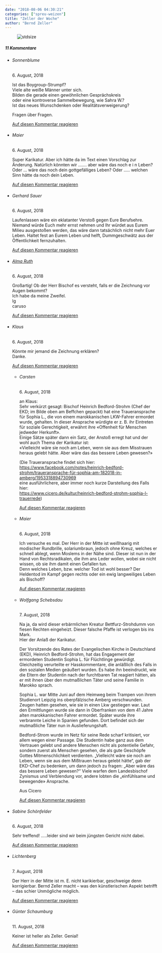 ```yaml
---
date: "2018-08-06 04:30:21"
categories: ["spreu-weizen"]
title: "Zeller der Woche"
author: "Bernd Zeller"
---
```



<figure>
<img src="https://www.publicomag.com/wp-content/uploads/2018/08/richtig.jpg" alt=stdsize>
</figure>


<!--more-->
<h5 class="comments-h">
11 Kommentare </h5>
<ul class="commentlist">
<li class="comment even thread-even depth-1 clearfix" id="li-comment-4487">
<h6 class="author">Sonnenblume</h6> <span class="date">6. August, 2018</span>



Ist das Boygroup-Strumpf?<br>
Viele alte weiße Männer unter sich.<br>
Bilden die gerade einen gewöhnlichen Gesprächskreis<br>
oder eine kontroverse Sammelbewegung, wie Sahra W.?<br>
Ist das neues Wunschdenken oder Realitätsverweigerung?

Fragen über Fragen.

<a rel="nofollow" class="comment-reply-link" href="#comment-4487" data-commentid="4487" data-postid="7258" data-belowelement="comment-4487" data-respondelement="respond" data-replyto="Antworte auf Sonnenblume" aria-label="Antworte auf Sonnenblume">Auf diesen Kommentar reagieren</a> 


</li>
<li class="comment odd alt thread-odd thread-alt depth-1 clearfix" id="li-comment-4490">
<h6 class="author">Maier</h6> <span class="date">6. August, 2018</span>



Super Karikatur. Aber ich hätte da im Text einen Vorschlag zur Änderung. Natürlich könnten wir &#8230;&#8230;. aber wäre das noch e i n Leben? Oder &#8230; wäre das noch dein gottgefälliges Leben? Oder &#8230;.. welchen Sinn hätte da noch dein Leben.

<a rel="nofollow" class="comment-reply-link" href="#comment-4490" data-commentid="4490" data-postid="7258" data-belowelement="comment-4490" data-respondelement="respond" data-replyto="Antworte auf Maier" aria-label="Antworte auf Maier">Auf diesen Kommentar reagieren</a> 


</li>
<li class="comment even thread-even depth-1 clearfix" id="li-comment-4491">
<h6 class="author">Gerhard Sauer</h6> <span class="date">6. August, 2018</span>



Laufenlassen wäre ein eklatanter Verstoß gegen Eure Berufsehre. Niemand würde Euch mehr ernst nehmen und Ihr würdet aus Eurem Milieu ausgestoßen werden, das wäre dann tatsächlich nicht mehr Euer Leben. Haltet fest an Eurem Leben und helft, Dummgeschwätz aus der Öffentlichkeit fernzuhalten.

<a rel="nofollow" class="comment-reply-link" href="#comment-4491" data-commentid="4491" data-postid="7258" data-belowelement="comment-4491" data-respondelement="respond" data-replyto="Antworte auf Gerhard Sauer" aria-label="Antworte auf Gerhard Sauer">Auf diesen Kommentar reagieren</a> 


</li>
<li class="comment odd alt thread-odd thread-alt depth-1 clearfix" id="li-comment-4492">
<h6 class="author"><a href="http://keine" class="url" rel="ugc external nofollow">Alma Ruth</a></h6> <span class="date">6. August, 2018</span>



Großartig! Ob der Herr Bischof es versteht, falls er die Zeichnung vor Augen bekommt?<br>
Ich habe da meine Zweifel.<br>
lg<br>
caruso

<a rel="nofollow" class="comment-reply-link" href="#comment-4492" data-commentid="4492" data-postid="7258" data-belowelement="comment-4492" data-respondelement="respond" data-replyto="Antworte auf Alma Ruth" aria-label="Antworte auf Alma Ruth">Auf diesen Kommentar reagieren</a> 


</li>
<li class="comment even thread-even depth-1 clearfix" id="li-comment-4493">
<h6 class="author">Klaus</h6> <span class="date">6. August, 2018</span>



Könnte mir jemand die Zeichnung erklären?<br>
Danke.

<a rel="nofollow" class="comment-reply-link" href="#comment-4493" data-commentid="4493" data-postid="7258" data-belowelement="comment-4493" data-respondelement="respond" data-replyto="Antworte auf Klaus" aria-label="Antworte auf Klaus">Auf diesen Kommentar reagieren</a> 


<ul class="children">
<li class="comment odd alt depth-2 clearfix" id="li-comment-4500">
<h6 class="author">Carsten</h6> <span class="date">6. August, 2018</span>



an Klaus:<br>
Sehr verkürzt gesagt: Bischof Heinrich Bedford-Strohm (Chef der EKD; im Bilde oben am Beffchen gepackt) hat eine Traueransprache für Sophia L., die von einem marokkanischen LKW-Fahrer ermordet wurde, gehalten. In dieser Ansprache würdigte er z. B. ihr Eintreten für soziale Gerechtigkeit, erwähnt ihre «Offenheit für Menschen jedweder Herkunft».<br>
Einige Sätze später dann ein Satz, der Anstoß erregt hat und der wohl auch Thema der Karikatur ist:<br>
«Vielleicht wäre sie noch am Leben, wenn sie aus dem Misstrauen heraus gelebt hätte. Aber wäre das das bessere Leben gewesen?»

(Die Traueransprache findet sich hier:<br>
<a href="https://www.facebook.com/notes/heinrich-bedford-strohm/traueransprache-für-sophia-am-182018-in-amberg/1953318894730969" rel="nofollow ugc">https://www.facebook.com/notes/heinrich-bedford-strohm/traueransprache-für-sophia-am-182018-in-amberg/1953318894730969</a><br>
eine ausführlichere, aber immer noch kurze Darstellung des Falls hier:<br>
<a href="https://www.cicero.de/kultur/heinrich-bedford-strohm-sophia-l-trauerrede" rel="nofollow ugc">https://www.cicero.de/kultur/heinrich-bedford-strohm-sophia-l-trauerrede</a>)

<a rel="nofollow" class="comment-reply-link" href="#comment-4500" data-commentid="4500" data-postid="7258" data-belowelement="comment-4500" data-respondelement="respond" data-replyto="Antworte auf Carsten" aria-label="Antworte auf Carsten">Auf diesen Kommentar reagieren</a> 


</li>
<li class="comment even depth-2 clearfix" id="li-comment-4502">
<h6 class="author">Maier</h6> <span class="date">6. August, 2018</span>



Ich versuche es mal. Der Herr in der Mitte ist weißhaarig mit modischer Rundbrille, solariumbraun, jedoch ohne Kreuz, welches er schnell ablegt, wenn Moslems in der Nähe sind. Dieser ist nun in der Hand von Rechtsradikalen, die ihm ans Leder wollen, wobei sie nicht wissen, ob sie ihm damit einen Gefallen tun.<br>
Denn welches Leben, bzw. welcher Tod ist wohl besser? Der Heldentod im Kampf gegen rechts oder ein ewig langweiliges Leben als Bischoff?

<a rel="nofollow" class="comment-reply-link" href="#comment-4502" data-commentid="4502" data-postid="7258" data-belowelement="comment-4502" data-respondelement="respond" data-replyto="Antworte auf Maier" aria-label="Antworte auf Maier">Auf diesen Kommentar reagieren</a> 


</li>
<li class="comment odd alt depth-2 clearfix" id="li-comment-4518">
<h6 class="author">Wolfgang Schebsdau</h6> <span class="date">7. August, 2018</span>



Na ja, da wird dieser erbärmlichen Kreatur Bettfurz-Strohdumm von fiesen Rechten eingeheizt. Dieser falsche Pfaffe ist verlogen bis ins Mark.<br>
Hier der Anlaß der Karikatur.

 Der Vorsitzende des Rates der Evangelischen Kirche in Deutschland (EKD), Heinrich Bedford-Strohm, hat das Engagement der ermordeten Studentin Sophia L. für Flüchtlinge gewürdigt. Gleichzeitig verurteilte er Hasskommentare, die anläßlich des Falls in den sozialen Medien geäußert wurden. Es habe ihn beeindruckt, wie die Eltern der Studentin nach der furchtbaren Tat reagiert hätten, als er mit ihnen über den mutmaßlichen Täter und seine Familie in Marokko sprach.

Sophia L. war Mitte Juni auf dem Heimweg beim Trampen von ihrem Studienort Leipzig ins oberpfälzische Amberg verschwunden. Zeugen hatten gesehen, wie sie in einen Lkw gestiegen war. Laut den Ermittlungen wurde sie dann in Oberfranken von dem 41 Jahre alten marokkanischen Fahrer ermordet. Später wurde ihre verbrannte Leiche in Spanien gefunden. Dort befindet sich der mutmaßliche Täter nun in Auslieferungshaft. 

Bedford-Strom wurde im Netz für seine Rede scharf kritisiert, vor allem wegen einer Passage. Die Studentin habe ganz aus dem Vertrauen gelebt und andere Menschen nicht als potentielle Gefahr, sondern zuerst als Menschen gesehen, die als gute Geschöpfe Gottes Mitmenschlichkeit verdienten. „Vielleicht wäre sie noch am Leben, wenn sie aus dem Mißtrauen heraus gelebt hätte“, gab der EKD-Chef zu bedenken, um dann jedoch zu fragen: „Aber wäre das das bessere Leben gewesen?“ Viele warfen dem Landesbischof Zynismus und Verblendung vor, andere lobten die „einfühlsame und bewegende» Ansprache.

Aus Cicero

<a rel="nofollow" class="comment-reply-link" href="#comment-4518" data-commentid="4518" data-postid="7258" data-belowelement="comment-4518" data-respondelement="respond" data-replyto="Antworte auf Wolfgang Schebsdau" aria-label="Antworte auf Wolfgang Schebsdau">Auf diesen Kommentar reagieren</a> 


</li>
</ul>
</li>
<li class="comment even thread-odd thread-alt depth-1 clearfix" id="li-comment-4494">
<h6 class="author">Sabine Schönfelder</h6> <span class="date">6. August, 2018</span>



Sehr treffend! &#8230;..leider sind wir beim jüngsten Gericht nicht dabei.

<a rel="nofollow" class="comment-reply-link" href="#comment-4494" data-commentid="4494" data-postid="7258" data-belowelement="comment-4494" data-respondelement="respond" data-replyto="Antworte auf Sabine Schönfelder" aria-label="Antworte auf Sabine Schönfelder">Auf diesen Kommentar reagieren</a> 


</li>
<li class="comment odd alt thread-even depth-1 clearfix" id="li-comment-4519">
<h6 class="author">Lichtenberg</h6> <span class="date">7. August, 2018</span>



Der Herr in der Mitte ist m. E. nicht karikierbar, geschweige denn korrigierbar. Bernd Zeller macht – was den künstlerischen Aspekt betrifft – das schier Unmögliche möglich.

<a rel="nofollow" class="comment-reply-link" href="#comment-4519" data-commentid="4519" data-postid="7258" data-belowelement="comment-4519" data-respondelement="respond" data-replyto="Antworte auf Lichtenberg" aria-label="Antworte auf Lichtenberg">Auf diesen Kommentar reagieren</a> 


</li>
<li class="comment even thread-odd thread-alt depth-1 clearfix" id="li-comment-4546">
<h6 class="author">Günter Schaumburg</h6> <span class="date">11. August, 2018</span>



Keiner ist heller als Zeller. Genial!

<a rel="nofollow" class="comment-reply-link" href="#comment-4546" data-commentid="4546" data-postid="7258" data-belowelement="comment-4546" data-respondelement="respond" data-replyto="Antworte auf Günter Schaumburg" aria-label="Antworte auf Günter Schaumburg">Auf diesen Kommentar reagieren</a> 


</li>
</ul>
